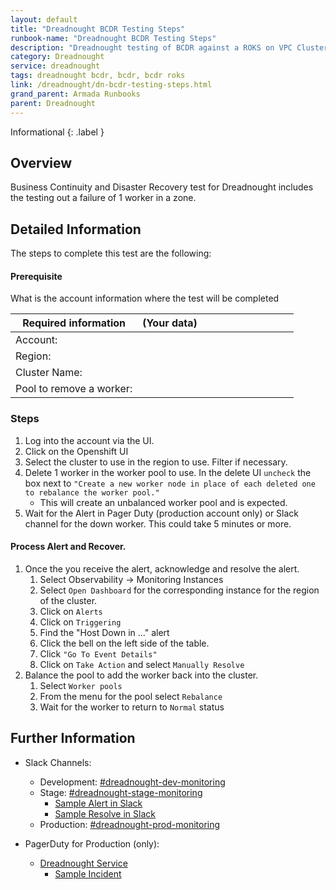 ```yaml
---
layout: default
title: "Dreadnought BCDR Testing Steps"
runbook-name: "Dreadnought BCDR Testing Steps"
description: "Dreadnought testing of BCDR against a ROKS on VPC Cluster worker down."
category: Dreadnought
service: dreadnought
tags: dreadnought bcdr, bcdr, bcdr roks
link: /dreadnought/dn-bcdr-testing-steps.html
grand_parent: Armada Runbooks
parent: Dreadnought
---
```


Informational
{: .label }

## Overview

Business Continuity and Disaster Recovery test for Dreadnought includes the testing out a failure of 1 worker in a zone.

## Detailed Information

The steps to complete this test are the following:

#### Prerequisite

What is the account information where the test will be completed

| Required information | (Your data) &nbsp;&nbsp;&nbsp;&nbsp;&nbsp;&nbsp;&nbsp;&nbsp;&nbsp;&nbsp;&nbsp;&nbsp;&nbsp;&nbsp;&nbsp;&nbsp;&nbsp;&nbsp;&nbsp;&nbsp;&nbsp;&nbsp;&nbsp;&nbsp;&nbsp;&nbsp;&nbsp;&nbsp;&nbsp;&nbsp;&nbsp;&nbsp;&nbsp; |
| ---- | ---- | 
| Account: | |
| Region: | |
| Cluster Name: | |
| Pool to remove a worker: | | 

### Steps

1. Log into the account via the UI.
1. Click on the Openshift UI
1. Select the cluster to use in the region to use.  Filter if necessary.
1. Delete 1 worker in the worker pool to use. In the delete UI `uncheck` the box next to `"Create a new worker node in place of each deleted one to rebalance the worker pool."`
    - This will create an unbalanced worker pool and is expected.
1. Wait for the Alert in Pager Duty (production account only) or Slack channel for the down worker.  This could take 5 minutes or more.

#### Process Alert and Recover.

1. Once the you receive the alert, acknowledge and resolve the alert.
   1. Select Observability -> Monitoring Instances
   1. Select `Open Dashboard` for the corresponding instance for the region of the cluster.
   1. Click on `Alerts`
   1. Click on `Triggering`
   1. Find the "Host Down in ..." alert
   1. Click the bell on the left side of the table.
   1. Click `"Go To Event Details"`
   1. Click on `Take Action` and select `Manually Resolve`
1. Balance the pool to add the worker back into the cluster.
    1. Select `Worker pools`
    1. From the menu for the pool select `Rebalance`
    1. Wait for the worker to return to `Normal` status

## Further Information

- Slack Channels:
  - Development: [#dreadnought-dev-monitoring](https://ibm.enterprise.slack.com/archives/C05KP3NFP1Q)
  - Stage: [#dreadnought-stage-monitoring](https://ibm.enterprise.slack.com/archives/C05LDK055FW)
      - [Sample Alert in Slack](https://ibm-cloudplatform.slack.com/archives/C05LDK055FW/p1726520669557449)
      - [Sample Resolve in Slack](https://ibm-cloudplatform.slack.com/archives/C05LDK055FW/p1726520737970769)
  - Production: [#dreadnought-prod-monitoring](https://ibm.enterprise.slack.com/archives/C059HL4RC92)

- PagerDuty for Production (only): 
  - [Dreadnought Service](https://ibm.pagerduty.com/service-directory/P1A9W8N)
    - [Sample Incident](https://ibm.pagerduty.com/incidents/Q3ZGTKF0YJ38HC)
